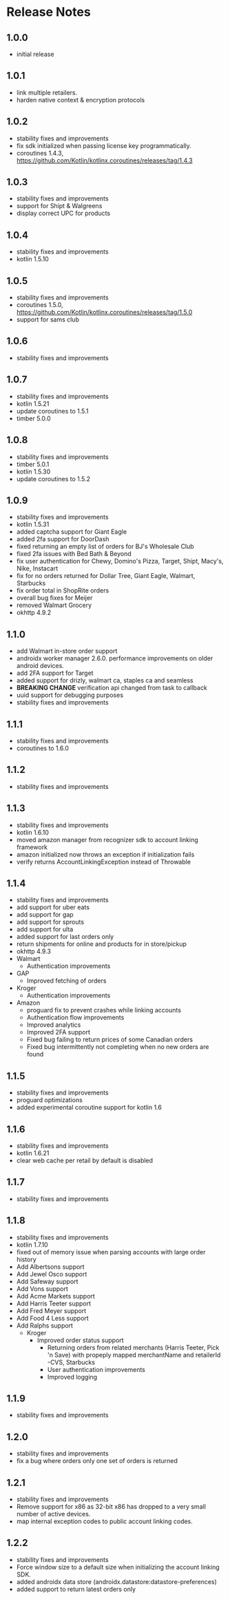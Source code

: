 # Release Notes

## 1.0.0

- initial release

## 1.0.1

- link multiple retailers.
- harden native context & encryption protocols

## 1.0.2

- stability fixes and improvements
- fix sdk initialized when passing license key programmatically.
- coroutines 1.4.3, https://github.com/Kotlin/kotlinx.coroutines/releases/tag/1.4.3

## 1.0.3

- stability fixes and improvements
- support for Shipt & Walgreens
- display correct UPC for products

## 1.0.4

- stability fixes and improvements
- kotlin 1.5.10

## 1.0.5

- stability fixes and improvements
- coroutines 1.5.0, https://github.com/Kotlin/kotlinx.coroutines/releases/tag/1.5.0
- support for sams club

## 1.0.6

- stability fixes and improvements

## 1.0.7

- stability fixes and improvements
- kotlin 1.5.21
- update coroutines to 1.5.1
- timber 5.0.0

## 1.0.8

- stability fixes and improvements
- timber 5.0.1
- kotlin 1.5.30
- update coroutines to 1.5.2

## 1.0.9

- stability fixes and improvements
- kotlin 1.5.31
- added captcha support for Giant Eagle
- added 2fa support for DoorDash
- fixed returning an empty list of orders for BJ's Wholesale Club
- fixed 2fa issues with Bed Bath & Beyond
- fix user authentication for Chewy, Domino's Pizza, Target, Shipt, Macy's, Nike, Instacart
- fix for no orders returned for Dollar Tree, Giant Eagle, Walmart, Starbucks
- fix order total in ShopRite orders
- overall bug fixes for Meijer
- removed Walmart Grocery
- okhttp 4.9.2

## 1.1.0

- add Walmart in-store order support
- androidx worker manager 2.6.0. performance improvements on older android devices.
- add 2FA support for Target
- added support for drizly, walmart ca, staples ca and seamless
- **BREAKING CHANGE** verification api changed from task to callback
- uuid support for debugging purposes
- stability fixes and improvements

## 1.1.1

- stability fixes and improvements
- coroutines to 1.6.0

## 1.1.2

- stability fixes and improvements

## 1.1.3

- stability fixes and improvements
- kotlin 1.6.10
- moved amazon manager from recognizer sdk to account linking framework
- amazon initialized now throws an exception if initialization fails
- verify returns AccountLinkingException instead of Throwable

## 1.1.4

- stability fixes and improvements
- add support for uber eats
- add support for gap
- add support for sprouts
- add support for ulta
- added support for last orders only
- return shipments for online and products for in store/pickup
- okhttp 4.9.3
- Walmart
  - Authentication improvements
- GAP
  - Improved fetching of orders
- Kroger
  - Authentication improvements
- Amazon
    - proguard fix to prevent crashes while linking accounts
    - Authentication flow improvements
    - Improved analytics
    - Improved 2FA support
    - Fixed bug failing to return prices of some Canadian orders
    - Fixed bug intermittently not completing when no new orders are found

## 1.1.5

- stability fixes and improvements
- proguard optimizations
- added experimental coroutine support for kotlin 1.6

## 1.1.6

- stability fixes and improvements
- kotlin 1.6.21
- clear web cache per retail by default is disabled

## 1.1.7

- stability fixes and improvements

## 1.1.8

- stability fixes and improvements
- kotlin 1.7.10
- fixed out of memory issue when parsing accounts with large order history
- Add Albertsons support
- Add Jewel Osco support
- Add Safeway support
- Add Vons support
- Add Acme Markets support
- Add Harris Teeter support
- Add Fred Meyer support
- Add Food 4 Less support
- Add Ralphs support
  - Kroger
    - Improved order status support
      - Returning orders from related merchants (Harris Teeter, Pick 'n Save) with propeply mapped merchantName and retailerId
  -CVS, Starbucks
      - User authentication improvements
      - Improved logging

## 1.1.9

- stability fixes and improvements

## 1.2.0

- stability fixes and improvements
- fix a bug where orders only one set of orders is returned

## 1.2.1

- stability fixes and improvements
- Remove support for x86 as 32-bit x86 has dropped to a very small number of active devices.
- map internal exception codes to public account linking codes.

## 1.2.2

- stability fixes and improvements
- Force window size to a default size when initializing the account linking SDK.
- added androidx data store (androidx.datastore:datastore-preferences)
- added support to return latest orders only
